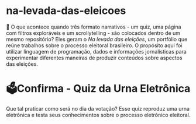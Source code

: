 # na-levada-das-eleicoes

🤔 O que acontece quando três formato narrativos - um quiz, uma página com filtros exploráveis e um scrollytelling - são colocados dentro de um mesmo repositório? Eles geram o *Na levada das eleições*, um portfólio que reúne trabalhos sobre o processo eleitoral brasileiro. O propósito aqui foi utilizar linguagem de programação, dados e informações jornalísticas para experimentar diferentes maneiras de produzir conteúdos sobre aspectos das eleições. 

# 🗳️Confirma - Quiz da Urna Eletrônica

Que tal praticar como será no dia da votação? Esse quiz reproduz uma urna eletrônica e testa seus conhecimentos sobre o processo eletrônico eleitoral.
